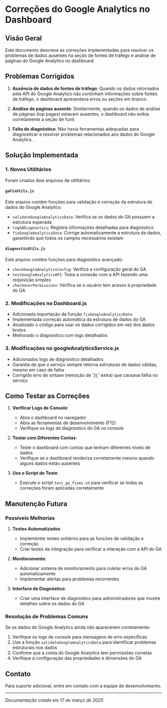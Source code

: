 # Correções do Google Analytics no Dashboard

## Visão Geral

Este documento descreve as correções implementadas para resolver os problemas de dados ausentes na seção de fontes de tráfego e análise de páginas do Google Analytics no dashboard.

## Problemas Corrigidos

1. **Ausência de dados de fontes de tráfego**: Quando os dados retornados pela API do Google Analytics não continham informações sobre fontes de tráfego, o dashboard apresentava erros ou seções em branco.

2. **Análise de páginas ausente**: Similarmente, quando os dados de análise de páginas (top pages) estavam ausentes, o dashboard não exibia corretamente a seção de funil.

3. **Falta de diagnóstico**: Não havia ferramentas adequadas para diagnosticar e resolver problemas relacionados aos dados do Google Analytics.

## Solução Implementada

### 1. Novos Utilitários

Foram criados dois arquivos de utilitários:

#### `gaFixUtils.js`

Este arquivo contém funções para validação e correção da estrutura de dados do Google Analytics:

- `validateGoogleAnalyticsData`: Verifica se os dados do GA possuem a estrutura esperada
- `logGADiagnostics`: Registra informações detalhadas para diagnóstico
- `fixGoogleAnalyticsData`: Corrige automaticamente a estrutura de dados, garantindo que todos os campos necessários existam

#### `diagnosticUtils.js`

Este arquivo contém funções para diagnóstico avançado:

- `checkGoogleAnalyticsConfig`: Verifica a configuração geral do GA
- `testGoogleAnalyticsAPI`: Testa a conexão com a API fazendo uma requisição simples
- `checkUserPermissions`: Verifica se o usuário tem acesso à propriedade do GA

### 2. Modificações no Dashboard.js

- Adicionada importação da função `fixGoogleAnalyticsData`
- Implementada correção automática da estrutura de dados do GA
- Atualizado o código para usar os dados corrigidos em vez dos dados brutos
- Melhorado o diagnóstico com logs detalhados

### 3. Modificações no googleAnalyticsService.js

- Adicionados logs de diagnóstico detalhados
- Garantia de que o serviço sempre retorna estruturas de dados válidas, mesmo em caso de falha
- Corrigido erro de sintaxe (remoção de '});' extra) que causava falha no serviço

## Como Testar as Correções

1. **Verificar Logs de Console**:
   - Abra o dashboard no navegador
   - Abra as ferramentas de desenvolvimento (F12)
   - Verifique os logs de diagnóstico do GA no console

2. **Testar com Diferentes Contas**:
   - Teste o dashboard com contas que tenham diferentes níveis de dados
   - Verifique se o dashboard renderiza corretamente mesmo quando alguns dados estão ausentes

3. **Use o Script de Teste**:
   - Execute o script `test_ga_fixes.sh` para verificar se todas as correções foram aplicadas corretamente

## Manutenção Futura

### Possíveis Melhorias

1. **Testes Automatizados**:
   - Implementar testes unitários para as funções de validação e correção
   - Criar testes de integração para verificar a interação com a API do GA

2. **Monitoramento**:
   - Adicionar sistema de monitoramento para coletar erros do GA automaticamente
   - Implementar alertas para problemas recorrentes

3. **Interface de Diagnóstico**:
   - Criar uma interface de diagnóstico para administradores que mostre detalhes sobre os dados do GA

### Resolução de Problemas Comuns

Se os dados do Google Analytics ainda não aparecerem corretamente:

1. Verifique os logs de console para mensagens de erro específicas
2. Use a função `validateGoogleAnalyticsData` para identificar problemas estruturais nos dados
3. Confirme que a conta do Google Analytics tem permissões corretas
4. Verifique a configuração das propriedades e dimensões do GA

## Contato

Para suporte adicional, entre em contato com a equipe de desenvolvimento.

---

*Documentação criada em 17 de março de 2025*
